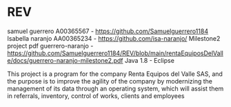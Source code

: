 # REV
samuel guerrero A00365567 - https://github.com/Samuelguerrero1184
Isabella naranjo AA00365234 - https://github.com/isa-naranjo/
Milestone2 project pdf guerrero-naranjo - https://github.com/Samuelguerrero1184/REV/blob/main/rentaEquiposDelValle/docs/guerrero-naranjo-milestone2.pdf
Java 1.8 - Eclipse

This project is a program for the company Renta Equipos del Valle SAS, and the purpose is to improve the agility of the company by modernizing the management of its data through an operating system, which will assist them in referrals, inventory, control of works, clients and employees
